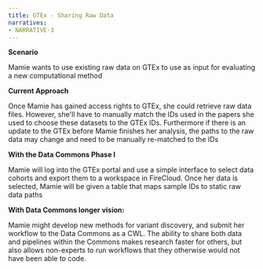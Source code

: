 ```yaml
---
title: GTEx - Sharing Raw Data
narratives:
- NARRATIVE-3
---
```


**Scenario**

Mamie wants to use existing raw data on GTEx to use as input for evaluating a new computational method

**Current Approach**

Once Mamie has gained access rights to GTEx, she could retrieve raw
data files. However, she'll have to manually match the IDs used in the
papers she used to choose these datasets to the GTEx IDs. Furthermore
if there is an update to the GTEx before Mamie finishes her analysis,
the paths to the raw data may change and need to be manually
re-matched to the IDs

**With the Data Commons Phase I**

Mamie will log into the GTEx portal and use a simple interface to
select data cohorts and export them to a workspace in FireCloud. Once
her data is selected, Mamie will be given a table that maps sample IDs
to static raw data paths

**With Data Commons longer vision:**

Mamie might develop new methods for variant discovery, and submit her workflow
to the Data Commons as a CWL. The ability to share both data and pipelines
within the Commons makes research faster for others, but also allows non-experts
to run workflows that they otherwise would not have been able to code.
